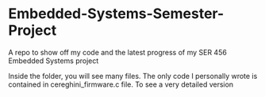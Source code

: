 # Embedded-Systems-Semester-Project
A repo to show off my code and the latest progress of my SER 456 Embedded Systems project

Inside the folder, you will see many files. The only code I personally wrote is contained in cereghini_firmware.c file. To see a very detailed version
